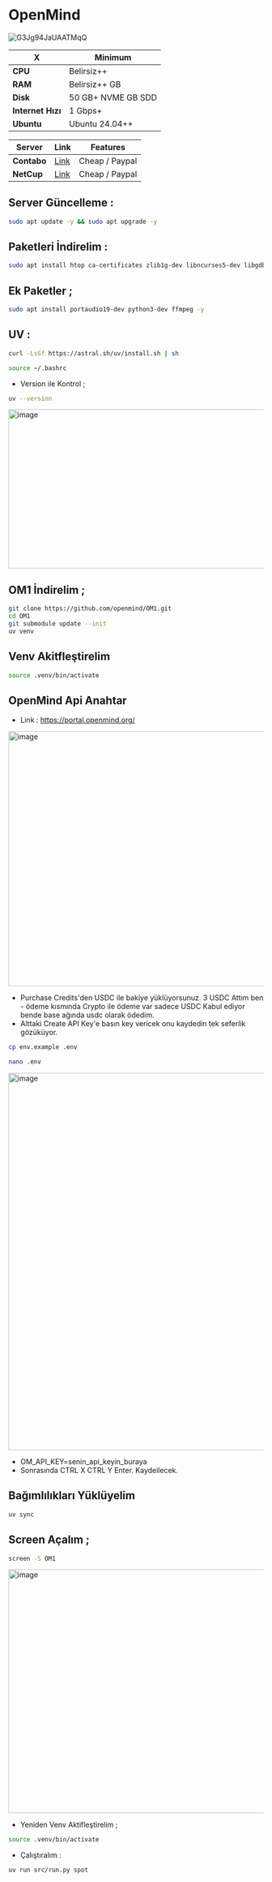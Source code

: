 # OpenMind

![G3Jg94JaUAATMqQ](https://github.com/user-attachments/assets/581c2d46-d082-45b8-a623-777ea4dcc433)

| X        | Minimum              |
|------------------|----------------------------|
| **CPU**          | Belirsiz++ |
| **RAM**          | Belirsiz++ GB                    |
| **Disk**      | 50 GB+ NVME GB SDD                   |
| **Internet Hızı**      | 1 Gbps+  |
| **Ubuntu**      | Ubuntu 24.04++  |


| Server         | Link              | Features |
|------------------|----------------------------|----------------------------|
| **Contabo**          | [Link](https://www.dpbolvw.net/click-101330552-12454592)                     | Cheap / Paypal  |
| **NetCup**          | [Link](https://www.netcup.com/en/?ref=261820) | Cheap / Paypal |


## Server Güncelleme : 

```bash
sudo apt update -y && sudo apt upgrade -y
```
## Paketleri İndirelim :

```bash
sudo apt install htop ca-certificates zlib1g-dev libncurses5-dev libgdbm-dev libnss3-dev tmux iptables curl nvme-cli git wget make jq libleveldb-dev build-essential pkg-config ncdu tar clang bsdmainutils lsb-release libssl-dev libreadline-dev libffi-dev jq gcc screen file unzip lz4 -y
```

## Ek Paketler ; 

```bash
sudo apt install portaudio19-dev python3-dev ffmpeg -y
```

## UV : 
```bash
curl -LsSf https://astral.sh/uv/install.sh | sh
```
```bash
source ~/.bashrc
```

- Version ile Kontrol ; 
```bash
uv --version
```

<img width="657" height="314" alt="image" src="https://github.com/user-attachments/assets/404a55b9-b380-4ded-adc9-72f8d7551d87" />

## OM1 İndirelim ; 
```bash
git clone https://github.com/openmind/OM1.git
cd OM1
git submodule update --init
uv venv
```

## Venv Akitfleştirelim
```bash
source .venv/bin/activate
```

## OpenMind Api Anahtar

- Link : https://portal.openmind.org/

<img width="1825" height="503" alt="image" src="https://github.com/user-attachments/assets/68b53528-71d5-47ff-b98e-8ef1099e2b89" />

- Purchase Credits'den USDC ile bakiye yüklüyorsunuz. 3 USDC Attım ben - ödeme kısmında Crypto ile ödeme var sadece USDC Kabul ediyor bende base ağında usdc olarak ödedim.
- Alttaki Create API Key'e basın key vericek onu kaydedin tek seferlik gözüküyor.
```bash
cp env.example .env
```

```bash
nano .env
```

<img width="1283" height="744" alt="image" src="https://github.com/user-attachments/assets/12d37aa7-6a58-4c2e-b64d-95952b4f4df3" />

- OM_API_KEY=senin_api_keyin_buraya
- Sonrasında CTRL X CTRL Y Enter.  Kaydeilecek.

## Bağımlılıkları Yüklüyelim 
```bash
uv sync
```

## Screen Açalım ; 

```bash
screen -S OM1
```

<img width="507" height="481" alt="image" src="https://github.com/user-attachments/assets/9f0e4f13-3d36-4c5f-936a-a02b695a4f2a" />


- Yeniden Venv Aktifleştirelim ; 

```bash
source .venv/bin/activate
```

- Çalıştıralım : 
```bash
uv run src/run.py spot
```

